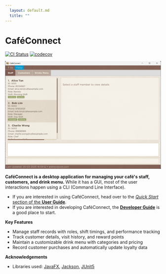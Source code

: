 ```yaml
---
  layout: default.md
  title: ""
---
```


# CaféConnect

[![CI Status](https://github.com/AY2425S2-CS2103T-T08-3/tp/workflows/Java%20CI/badge.svg)](https://github.com/AY2425S2-CS2103T-T08-3/tp/actions)
[![codecov](https://codecov.io/gh/AY2425S2-CS2103T-T08-3/tp/branch/master/graph/badge.svg)](https://codecov.io/gh/AY2425S2-CS2103T-T08-3/tp)


![Ui](images/UG_Ui_Images/initial_staff.png)

**CaféConnect is a desktop application for managing your café's staff, customers, and drink menu.** While it has a GUI, most of the user interactions happen using a CLI (Command Line Interface).

* If you are interested in using CaféConnect, head over to the [_Quick Start_ section of the **User Guide**](UserGuide.html#quick-start).
* If you are interested in developing CaféConnect, the [**Developer Guide**](DeveloperGuide.html) is a good place to start.

**Key Features**
* Manage staff records with roles, shift timings, and performance tracking
* Track customer details, visit history, and reward points
* Maintain a customizable drink menu with categories and pricing
* Record customer purchases and automatically update loyalty data

**Acknowledgements**

* Libraries used: [JavaFX](https://openjfx.io/), [Jackson](https://github.com/FasterXML/jackson), [JUnit5](https://github.com/junit-team/junit5)

